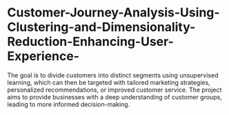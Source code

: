 # Customer-Journey-Analysis-Using-Clustering-and-Dimensionality-Reduction-Enhancing-User-Experience-
The goal is to divide customers into distinct segments using unsupervised learning, which  can then be targeted with tailored marketing strategies, personalized recommendations, or  improved customer service. The project aims to provide businesses with a deep  understanding of customer groups, leading to more informed decision-making.
